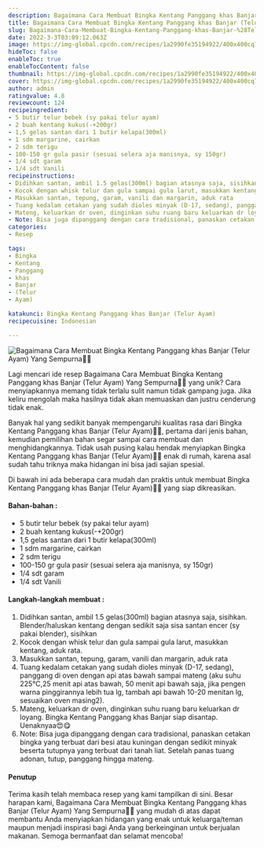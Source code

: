 ```yaml
---
description: Bagaimana Cara Membuat Bingka Kentang Panggang khas Banjar (Telur Ayam) Yang Sempurna"
title: Bagaimana Cara Membuat Bingka Kentang Panggang khas Banjar (Telur Ayam) Yang Sempurna
slug: Bagaimana-Cara-Membuat-Bingka-Kentang-Panggang-khas-Banjar-%28Telur-Ayam%29-Yang-Sempurna
date: 2022-3-3T03:09:12.063Z
image: https://img-global.cpcdn.com/recipes/1a2990fe35194922/400x400cq70/photo.jpg
hideToc: false
enableToc: true
enableTocContent: false
thumbnail: https://img-global.cpcdn.com/recipes/1a2990fe35194922/400x400cq70/photo.jpg
cover: https://img-global.cpcdn.com/recipes/1a2990fe35194922/400x400cq70/photo.jpg
author: admin
ratingvalue: 4.8
reviewcount: 124
recipeingredient:
- 5 butir telur bebek (sy pakai telur ayam)
- 2 buah kentang kukus(-+200gr)
- 1,5 gelas santan dari 1 butir kelapa(300ml)
- 1 sdm margarine, cairkan
- 2 sdm terigu
- 100-150 gr gula pasir (sesuai selera aja manisnya, sy 150gr)
- 1/4 sdt garam
- 1/4 sdt Vanili
recipeinstructions:
- Didihkan santan, ambil 1.5 gelas(300ml) bagian atasnya saja, sisihkan. Blender/haluskan kentang dengan sedikit saja sisa santan encer (sy pakai blender), sisihkan
- Kocok dengan whisk telur dan gula sampai gula larut, masukkan kentang, aduk rata.
- Masukkan santan, tepung, garam, vanili dan margarin, aduk rata
- Tuang kedalam cetakan yang sudah dioles minyak (D-17, sedang), panggang di oven dengan api atas bawah sampai mateng (aku suhu 225°C,25 menit api atas bawah, 50 menit api bawah saja, jika pengen warna pinggirannya lebih tua lg, tambah api bawah 10-20 menitan lg, sesuaikan oven masing2).
- Mateng, keluarkan dr oven, dinginkan suhu ruang baru keluarkan dr loyang. Bingka Kentang Panggang khas Banjar siap disantap. Uenaknyaa😍😋
- Note: Bisa juga dipanggang dengan cara tradisional, panaskan cetakan bingka yang terbuat dari besi atau kuningan dengan sedikit minyak beserta tutupnya yang terbuat dari tanah liat. Setelah panas tuang adonan, tutup, panggang hingga mateng.
categories:
- Resep

tags:
- Bingka
- Kentang
- Panggang
- khas
- Banjar
- (Telur
- Ayam)

katakunci: Bingka Kentang Panggang khas Banjar (Telur Ayam)
recipecuisine: Indonesian

---
```


![Bagaimana Cara Membuat Bingka Kentang Panggang khas Banjar (Telur Ayam) Yang Sempurna👩‍🍳](https://img-global.cpcdn.com/recipes/1a2990fe35194922/400x400cq70/photo.jpg)

Lagi mencari ide resep Bagaimana Cara Membuat Bingka Kentang Panggang khas Banjar (Telur Ayam) Yang Sempurna👩‍🍳 yang unik? Cara menyiapkannya memang tidak terlalu sulit namun tidak gampang juga. Jika keliru mengolah maka hasilnya tidak akan memuaskan dan justru cenderung tidak enak.

Banyak hal yang sedikit banyak mempengaruhi kualitas rasa dari Bingka Kentang Panggang khas Banjar (Telur Ayam)👩‍🍳, pertama dari jenis bahan, kemudian pemilihan bahan segar sampai cara membuat dan menghidangkannya. Tidak usah pusing kalau hendak menyiapkan Bingka Kentang Panggang khas Banjar (Telur Ayam)👩‍🍳 enak di rumah, karena asal sudah tahu triknya maka hidangan ini bisa jadi sajian spesial.

Di bawah ini ada beberapa cara mudah dan praktis untuk membuat Bingka Kentang Panggang khas Banjar (Telur Ayam)👩‍🍳 yang siap dikreasikan.

<!--inarticleads1-->

#### Bahan-bahan :

- 5 butir telur bebek (sy pakai telur ayam)
- 2 buah kentang kukus(-+200gr)
- 1,5 gelas santan dari 1 butir kelapa(300ml)
- 1 sdm margarine, cairkan
- 2 sdm terigu
- 100-150 gr gula pasir (sesuai selera aja manisnya, sy 150gr)
- 1/4 sdt garam
- 1/4 sdt Vanili

<!--inarticleads2-->

#### Langkah-langkah membuat :

1. Didihkan santan, ambil 1.5 gelas(300ml) bagian atasnya saja, sisihkan. Blender/haluskan kentang dengan sedikit saja sisa santan encer (sy pakai blender), sisihkan
1. Kocok dengan whisk telur dan gula sampai gula larut, masukkan kentang, aduk rata.
1. Masukkan santan, tepung, garam, vanili dan margarin, aduk rata
1. Tuang kedalam cetakan yang sudah dioles minyak (D-17, sedang), panggang di oven dengan api atas bawah sampai mateng (aku suhu 225°C,25 menit api atas bawah, 50 menit api bawah saja, jika pengen warna pinggirannya lebih tua lg, tambah api bawah 10-20 menitan lg, sesuaikan oven masing2).
1. Mateng, keluarkan dr oven, dinginkan suhu ruang baru keluarkan dr loyang. Bingka Kentang Panggang khas Banjar siap disantap. Uenaknyaa😍😋
1. Note: Bisa juga dipanggang dengan cara tradisional, panaskan cetakan bingka yang terbuat dari besi atau kuningan dengan sedikit minyak beserta tutupnya yang terbuat dari tanah liat. Setelah panas tuang adonan, tutup, panggang hingga mateng.

#### Penutup

Terima kasih telah membaca resep yang kami tampilkan di sini. Besar harapan kami, Bagaimana Cara Membuat Bingka Kentang Panggang khas Banjar (Telur Ayam) Yang Sempurna👩‍🍳 yang mudah di atas dapat membantu Anda menyiapkan hidangan yang enak untuk keluarga/teman maupun menjadi inspirasi bagi Anda yang berkeinginan untuk berjualan makanan. Semoga bermanfaat dan selamat mencoba!